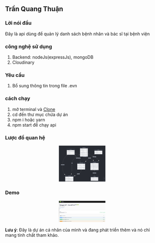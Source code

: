 ## Trần Quang Thuận
### Lời nói đầu
Đây là api dùng để quản lý danh sách bệnh nhân và bác sĩ tại bệnh viện
### công nghệ sử dụng
1. Backend: nodeJs(expressJs), mongoDB
2. Cloudinary 

### Yêu cầu
1. Bổ sung thông tin trong file .evn

### cách chạy
1. mở terminal và [Clone](git@github.com:tranquangthuan1211/manager_patient_backend.git)
2. cd đến thư mục chứa dự án 
3. npm i hoặc yarn 
4. npm start để chạy api

### Lược đồ quan hệ
<p align="center">
  <img src="public/image2.png" width="30%" >
</p>

### Demo
<p align="center">
  <img src="public/image1.png" width="30%" >
</p>

**Lưu ý**: Đây là dự án cá nhân của mình và đang phát triển thêm và nó chỉ mang tính chất tham khảo.